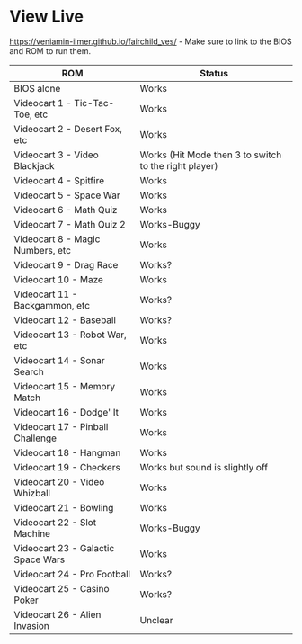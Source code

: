 # View Live

https://veniamin-ilmer.github.io/fairchild_ves/ - Make sure to link to the BIOS and ROM to run them.

ROM | Status
----|-------
BIOS alone | Works
Videocart 1 - Tic-Tac-Toe, etc | Works
Videocart 2 - Desert Fox, etc | Works
Videocart 3 - Video Blackjack | Works (Hit Mode then 3 to switch to the right player)
Videocart 4 - Spitfire | Works
Videocart 5 - Space War | Works
Videocart 6 - Math Quiz | Works
Videocart 7 - Math Quiz 2 | Works-Buggy
Videocart 8 - Magic Numbers, etc | Works
Videocart 9 - Drag Race | Works?
Videocart 10 - Maze | Works
Videocart 11 - Backgammon, etc | Works?
Videocart 12 - Baseball | Works?
Videocart 13 - Robot War, etc | Works
Videocart 14 - Sonar Search | Works
Videocart 15 - Memory Match | Works
Videocart 16 - Dodge' It | Works
Videocart 17 - Pinball Challenge | Works
Videocart 18 - Hangman | Works
Videocart 19 - Checkers | Works but sound is slightly off
Videocart 20 - Video Whizball | Works
Videocart 21 - Bowling | Works
Videocart 22 - Slot Machine | Works-Buggy
Videocart 23 - Galactic Space Wars | Works
Videocart 24 - Pro Football | Works?
Videocart 25 - Casino Poker | Works?
Videocart 26 - Alien Invasion | Unclear
